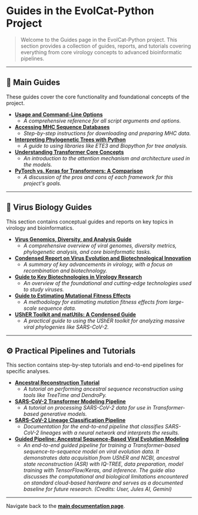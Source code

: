 # Guides in the EvolCat-Python Project

> Welcome to the Guides page in the EvolCat-Python project. This section provides a collection of guides, reports, and tutorials covering everything from core virology concepts to advanced bioinformatic pipelines.

---

## 📖 Main Guides

These guides cover the core functionality and foundational concepts of the project.

*   [**Usage and Command-Line Options**](../docs/USAGE.md)
    *   *A comprehensive reference for all script arguments and options.*
*   [**Accessing MHC Sequence Databases**](./mhc-database-guide.md)
    *   *Step-by-step instructions for downloading and preparing MHC data.*
*   [**Interpreting Phylogenetic Trees with Python**](./phylogenetic-tree-interpretation.md)
    *   *A guide to using libraries like ETE3 and Biopython for tree analysis.*
*   [**Understanding Transformer Core Concepts**](./transformer_core_concepts.md)
    *   *An introduction to the attention mechanism and architecture used in the models.*
*   [**PyTorch vs. Keras for Transformers: A Comparison**](./pytorch_keras_transformer_comparison.md)
    *   *A discussion of the pros and cons of each framework for this project's goals.*
 
---

## 📖 Virus Biology Guides

This section contains conceptual guides and reports on key topics in virology and bioinformatics.

*   [**Virus Genomics, Diversity, and Analysis Guide**](./virus_genomics_guide.md)
    *   *A comprehensive overview of viral genomes, diversity metrics, phylogenetic analysis, and core bioinformatic tasks.*
*   [**Condensed Report on Virus Evolution and Biotechnological Innovation**](./condensed_virus_evolution_report.md)
    *   *A summary of key advancements in virology, with a focus on recombination and biotechnology.*
*   [**Guide to Key Biotechnologies in Virology Research**](./biotechnologies_in_virology_guide.md)
    *   *An overview of the foundational and cutting-edge technologies used to study viruses.*
*   [**Guide to Estimating Mutational Fitness Effects**](./estimating_mutation_fitness_effects_guide.md)
    *   *A methodology for estimating mutation fitness effects from large-scale sequence data.*
*   [**UShER Toolkit and matUtils: A Condensed Guide**](./usher_toolkit_report.md)
    *   *A practical guide to using the UShER toolkit for analyzing massive viral phylogenies like SARS-CoV-2.*

---

## ⚙️ Practical Pipelines and Tutorials

This section contains step-by-step tutorials and end-to-end pipelines for specific analyses.

*   [**Ancestral Reconstruction Tutorial**](./ancestral_reconstruction_tutorial.md)
    *   *A tutorial on performing ancestral sequence reconstruction using tools like TreeTime and DendroPy.*
*   [**SARS-CoV-2 Transformer Modeling Pipeline**](../pipelines/sars_cov2_transformer_pipeline.md)
    *   *A tutorial on processing SARS-CoV-2 data for use in Transformer-based generative models.*
*   [**SARS-CoV-2 Lineage Classification Pipeline**](../pipelines/sars_cov2_lineage_classification/README.md)
    *   *Documentation for the end-to-end pipeline that classifies SARS-CoV-2 lineages with a neural network and interprets the results.*
*   [**Guided Pipeline: Ancestral Sequence-Based Viral Evolution Modeling**](./PIPELINE.md)
    *   *An end-to-end guided pipeline for training a Transformer-based sequence-to-sequence model on viral evolution data. It demonstrates data acquisition from UShER and NCBI, ancestral state reconstruction (ASR) with IQ-TREE, data preparation, model training with TensorFlow/Keras, and inference. The guide also discusses the computational and biological limitations encountered on standard cloud-based hardware and serves as a documented baseline for future research. (Credits: User, Jules AI, Gemini)*

---

Navigate back to the [**main documentation page**](../README.md).
